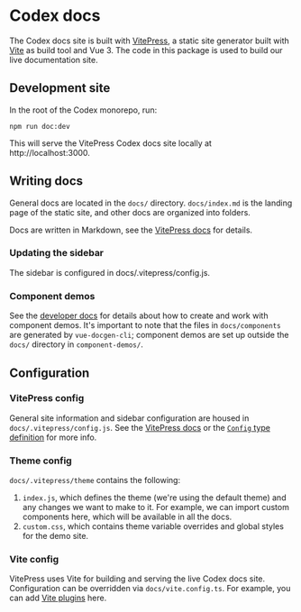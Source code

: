 # Codex docs

The Codex docs site is built with [VitePress](https://vitepress.vuejs.org/), a static site generator
built with [Vite](https://vitejs.dev/) as build tool and Vue 3. The code in this package is used to
build our live documentation site.

## Development site

In the root of the Codex monorepo, run:

```
npm run doc:dev
```

This will serve the VitePress Codex docs site locally at http://localhost:3000.

## Writing docs

General docs are located in the `docs/` directory. `docs/index.md` is the landing page of the static
site, and other docs are organized into folders.

Docs are written in Markdown, see the [VitePress docs](https://vitepress.vuejs.org/guide/markdown.html)
for details.

### Updating the sidebar

The sidebar is configured in docs/.vitepress/config.js.

### Component demos

See the [developer docs](./docs/contributing/contributing-code.md#component-demos) for details about how to create and work with component demos. It's important to note that the files in `docs/components` are generated
by `vue-docgen-cli`; component demos are set up outside the `docs/` directory in `component-demos/`.

## Configuration

### VitePress config

General site information and sidebar configuration are housed in `docs/.vitepress/config.js`. See
the [VitePress docs](https://vitepress.vuejs.org/config/basics.html) or the
[`Config` type definition](https://github.com/vuejs/vitepress/blob/main/src/client/theme-default/config.ts)
for more info.

### Theme config

`docs/.vitepress/theme` contains the following:
1. `index.js`, which defines the theme (we're using the default theme) and any changes we want to
   make to it. For example, we can import custom components here, which will be available in all the
   docs.
2. `custom.css`, which contains theme variable overrides and global styles for the demo site.

### Vite config

VitePress uses Vite for building and serving the live Codex docs site. Configuration can be
overridden via `docs/vite.config.ts`. For example, you can add
[Vite plugins](https://vitejs.dev/plugins/) here.
